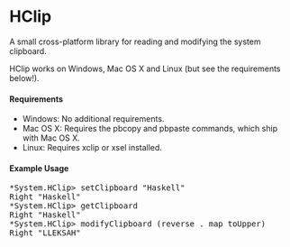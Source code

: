 HClip
=====

A small cross-platform library for reading and modifying the system clipboard.

HClip works on Windows, Mac OS X and Linux (but see the requirements below!).


#### Requirements

- Windows: No additional requirements.
- Mac OS X: Requires the pbcopy and pbpaste commands, which ship with Mac OS X.
- Linux: Requires xclip or xsel installed.


#### Example Usage

<pre>
*System.HClip> setClipboard "Haskell"
Right "Haskell"
*System.HClip> getClipboard
Right "Haskell"
*System.HClip> modifyClipboard (reverse . map toUpper)
Right "LLEKSAH"
</pre>

